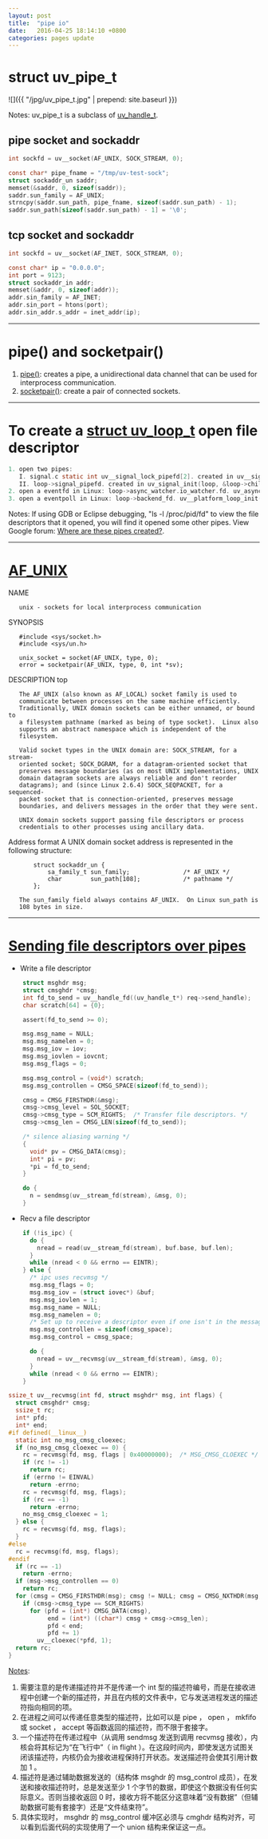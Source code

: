 ```yaml
---
layout: post
title:  "pipe io"
date:   2016-04-25 18:14:10 +0800
categories: pages update
---
```

# struct uv_pipe_t

![]({{ "/jpg/uv_pipe_t.jpg" | prepend: site.baseurl }})

Notes: uv_pipe_t is a subclass of [uv_handle_t](https://github.com/paulran/libuv-source-analysis/wiki/tcp-io#struct-uv_handle_t).

## pipe socket and sockaddr

```c
int sockfd = uv__socket(AF_UNIX, SOCK_STREAM, 0);

const char* pipe_fname = "/tmp/uv-test-sock";
struct sockaddr_un saddr;
memset(&saddr, 0, sizeof(saddr));
saddr.sun_family = AF_UNIX;
strncpy(saddr.sun_path, pipe_fname, sizeof(saddr.sun_path) - 1);
saddr.sun_path[sizeof(saddr.sun_path) - 1] = '\0';
```

## tcp socket and sockaddr

```c
int sockfd = uv__socket(AF_INET, SOCK_STREAM, 0);

const char* ip = "0.0.0.0";
int port = 9123;
struct sockaddr_in addr;
memset(&addr, 0, sizeof(addr));
addr.sin_family = AF_INET;
addr.sin_port = htons(port);
addr.sin_addr.s_addr = inet_addr(ip);
```

---------------------------------------

# pipe() and socketpair()

1. [pipe()](http://man7.org/linux/man-pages/man2/pipe.2.html): creates a pipe, a unidirectional data channel that can be used for interprocess communication.
2. [socketpair()](http://man7.org/linux/man-pages/man2/socketpair.2.html): create a pair of connected sockets.


---------------------------------------
# To create a [struct uv_loop_t](https://github.com/paulran/libuv-source-analysis/wiki/tcp-io#struct-uv_loop_t) open file descriptor

```c
1. open two pipes: 
   I. signal.c static int uv__signal_lock_pipefd[2]. created in uv__signal_global_once_init() -> uv__signal_global_init(void) -> uv__make_pipe(uv__signal_lock_pipefd, 0).
   II. loop->signal_pipefd. created in uv_signal_init(loop, &loop->child_watcher) -> uv__signal_loop_once_init(loop) -> uv__make_pipe(loop->signal_pipefd, UV__F_NONBLOCK).
2. open a eventfd in Linux: loop->async_watcher.io_watcher.fd. uv_async_init(loop, &loop->wq_async, uv__work_done) -> uv__async_start(loop, &loop->async_watcher, uv__async_event) -> uv__async_eventfd().
3. open a eventpoll in Linux: loop->backend_fd. uv__platform_loop_init(loop) -> uv__epoll_create1(UV__EPOLL_CLOEXEC).
```
Notes: If using GDB or Eclipse debugging, "ls -l /proc/pid/fd" to view the file descriptors that it opened, you will find it opened some other pipes. View Google forum: [Where are these pipes created?](https://groups.google.com/forum/#!topic/libuv/18Qbm-bBDWw).

---------------------------------------

# [AF_UNIX](http://man7.org/linux/man-pages/man7/unix.7.html)

NAME

       unix - sockets for local interprocess communication
SYNOPSIS

       #include <sys/socket.h>
       #include <sys/un.h>

       unix_socket = socket(AF_UNIX, type, 0);
       error = socketpair(AF_UNIX, type, 0, int *sv);
DESCRIPTION         top

       The AF_UNIX (also known as AF_LOCAL) socket family is used to
       communicate between processes on the same machine efficiently.
       Traditionally, UNIX domain sockets can be either unnamed, or bound to
       a filesystem pathname (marked as being of type socket).  Linux also
       supports an abstract namespace which is independent of the
       filesystem.

       Valid socket types in the UNIX domain are: SOCK_STREAM, for a stream-
       oriented socket; SOCK_DGRAM, for a datagram-oriented socket that
       preserves message boundaries (as on most UNIX implementations, UNIX
       domain datagram sockets are always reliable and don't reorder
       datagrams); and (since Linux 2.6.4) SOCK_SEQPACKET, for a sequenced-
       packet socket that is connection-oriented, preserves message
       boundaries, and delivers messages in the order that they were sent.

       UNIX domain sockets support passing file descriptors or process
       credentials to other processes using ancillary data.

   Address format
       A UNIX domain socket address is represented in the following
       structure:

           struct sockaddr_un {
               sa_family_t sun_family;               /* AF_UNIX */
               char        sun_path[108];            /* pathname */
           };

       The sun_family field always contains AF_UNIX.  On Linux sun_path is
       108 bytes in size.

---------------------------------------

# [Sending file descriptors over pipes](https://github.com/nikhilm/uvbook/blob/master/source/processes.rst#sending-file-descriptors-over-pipes)

* Write a file descriptor
```c
    struct msghdr msg;
    struct cmsghdr *cmsg;
    int fd_to_send = uv__handle_fd((uv_handle_t*) req->send_handle);
    char scratch[64] = {0};

    assert(fd_to_send >= 0);

    msg.msg_name = NULL;
    msg.msg_namelen = 0;
    msg.msg_iov = iov;
    msg.msg_iovlen = iovcnt;
    msg.msg_flags = 0;

    msg.msg_control = (void*) scratch;
    msg.msg_controllen = CMSG_SPACE(sizeof(fd_to_send));

    cmsg = CMSG_FIRSTHDR(&msg);
    cmsg->cmsg_level = SOL_SOCKET;
    cmsg->cmsg_type = SCM_RIGHTS;  /* Transfer file descriptors. */
    cmsg->cmsg_len = CMSG_LEN(sizeof(fd_to_send));

    /* silence aliasing warning */
    {
      void* pv = CMSG_DATA(cmsg);
      int* pi = pv;
      *pi = fd_to_send;
    }

    do {
      n = sendmsg(uv__stream_fd(stream), &msg, 0);
    }
```
* Recv a file descriptor
```c
    if (!is_ipc) {
      do {
        nread = read(uv__stream_fd(stream), buf.base, buf.len);
      }
      while (nread < 0 && errno == EINTR);
    } else {
      /* ipc uses recvmsg */
      msg.msg_flags = 0;
      msg.msg_iov = (struct iovec*) &buf;
      msg.msg_iovlen = 1;
      msg.msg_name = NULL;
      msg.msg_namelen = 0;
      /* Set up to receive a descriptor even if one isn't in the message */
      msg.msg_controllen = sizeof(cmsg_space);
      msg.msg_control = cmsg_space;

      do {
        nread = uv__recvmsg(uv__stream_fd(stream), &msg, 0);
      }
      while (nread < 0 && errno == EINTR);
    }

ssize_t uv__recvmsg(int fd, struct msghdr* msg, int flags) {
  struct cmsghdr* cmsg;
  ssize_t rc;
  int* pfd;
  int* end;
#if defined(__linux__)
  static int no_msg_cmsg_cloexec;
  if (no_msg_cmsg_cloexec == 0) {
    rc = recvmsg(fd, msg, flags | 0x40000000);  /* MSG_CMSG_CLOEXEC */
    if (rc != -1)
      return rc;
    if (errno != EINVAL)
      return -errno;
    rc = recvmsg(fd, msg, flags);
    if (rc == -1)
      return -errno;
    no_msg_cmsg_cloexec = 1;
  } else {
    rc = recvmsg(fd, msg, flags);
  }
#else
  rc = recvmsg(fd, msg, flags);
#endif
  if (rc == -1)
    return -errno;
  if (msg->msg_controllen == 0)
    return rc;
  for (cmsg = CMSG_FIRSTHDR(msg); cmsg != NULL; cmsg = CMSG_NXTHDR(msg, cmsg))
    if (cmsg->cmsg_type == SCM_RIGHTS)
      for (pfd = (int*) CMSG_DATA(cmsg),
           end = (int*) ((char*) cmsg + cmsg->cmsg_len);
           pfd < end;
           pfd += 1)
        uv__cloexec(*pfd, 1);
  return rc;
}
```
[Notes](http://blog.csdn.net/sparkliang/article/details/5486069):

1. 需要注意的是传递描述符并不是传递一个 int 型的描述符编号，而是在接收进程中创建一个新的描述符，并且在内核的文件表中，它与发送进程发送的描述符指向相同的项。
2. 在进程之间可以传递任意类型的描述符，比如可以是 pipe ， open ， mkfifo 或 socket ， accept 等函数返回的描述符，而不限于套接字。
3. 一个描述符在传递过程中（从调用 sendmsg 发送到调用 recvmsg 接收），内核会将其标记为“在飞行中”（ in flight ）。在这段时间内，即使发送方试图关闭该描述符，内核仍会为接收进程保持打开状态。发送描述符会使其引用计数加 1 。
4. 描述符是通过辅助数据发送的（结构体 msghdr 的 msg_control 成员），在发送和接收描述符时，总是发送至少 1 个字节的数据，即使这个数据没有任何实际意义。否则当接收返回 0 时，接收方将不能区分这意味着“没有数据”（但辅助数据可能有套接字）还是“文件结束符”。
5. 具体实现时， msghdr 的 msg_control 缓冲区必须与 cmghdr 结构对齐，可以看到后面代码的实现使用了一个 union 结构来保证这一点。


